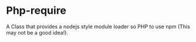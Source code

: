 # Php-require

A Class that provides a nodejs style module loader so PHP to use npm (This may not be a good idea!).

